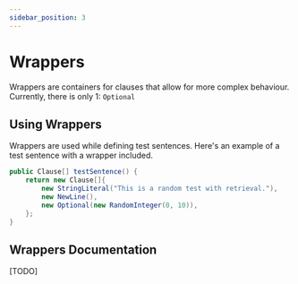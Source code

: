 ```yaml
---
sidebar_position: 3
---
```


# Wrappers
Wrappers are containers for clauses that allow for more complex behaviour. Currently, there is only 1:
`Optional`

## Using Wrappers
Wrappers are used while defining test sentences. Here's an example of a test sentence with a wrapper included.
```java
public Clause[] testSentence() {
    return new Clause[]{
        new StringLiteral("This is a random test with retrieval."),
        new NewLine(),
        new Optional(new RandomInteger(0, 10)),
    };
}
```

## Wrappers Documentation
[TODO]

